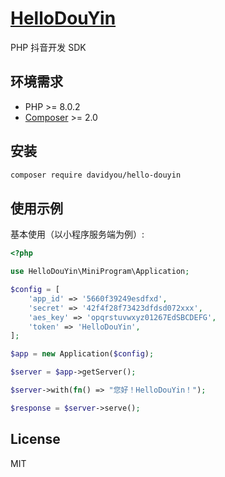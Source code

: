 # [HelloDouYin](https://HelloDouYin.com)

 PHP 抖音开发 SDK


## 环境需求

- PHP >= 8.0.2
- [Composer](https://getcomposer.org/) >= 2.0

## 安装

```bash
composer require davidyou/hello-douyin
```

## 使用示例

基本使用（以小程序服务端为例）:

```php
<?php

use HelloDouYin\MiniProgram\Application;

$config = [
    'app_id' => '5660f39249esdfxd',
    'secret' => '42f4f28f73423dfdsd072xxx',
    'aes_key' => 'opqrstuvwxyz01267EdSBCDEFG',
    'token' => 'HelloDouYin',
];

$app = new Application($config);

$server = $app->getServer();

$server->with(fn() => "您好！HelloDouYin！");

$response = $server->serve();
```

## License

MIT
